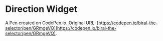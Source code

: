 # Direction Widget

A Pen created on CodePen.io. Original URL: [https://codepen.io/biral-the-selector/pen/GRmgeVQ](https://codepen.io/biral-the-selector/pen/GRmgeVQ).


